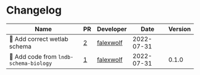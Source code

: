 # Changelog

<!-- prettier-ignore -->
Name | PR | Developer | Date | Version
--- | --- | --- | --- | ---
🐛 Add correct wetlab schema | [2](https://github.com/laminlabs/lndb-schema-wetlab/pull/2) | [falexwolf](https://github.com/falexwolf) | 2022-07-31 |
🚚 Add code from `lndb-schema-biology` | [1](https://github.com/laminlabs/lndb-schema-wetlab/pull/1) | [falexwolf](https://github.com/falexwolf) | 2022-07-31 | 0.1.0
